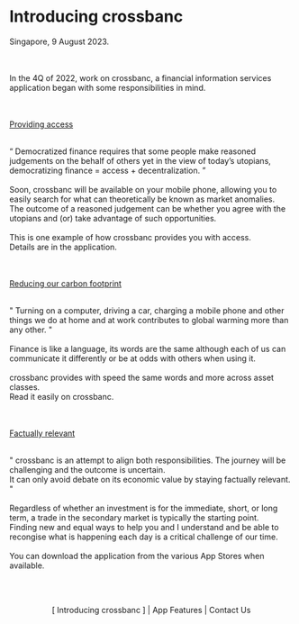 # Introducing crossbanc
Singapore, 9 August 2023.
</br>
</br>
</br>
<p>
In the 4Q of 2022, work on crossbanc, a financial information services application began with some responsibilities in mind.
</p>
</br></br>
<ins>Providing access</ins>
</br></br>
<p>
“ Democratized finance requires that some people make reasoned judgements on the behalf of others yet in the view of today’s utopians, democratizing finance = access + decentralization. ”
</br>
</br>
Soon, crossbanc will be available on your mobile phone, allowing you to easily search for what can theoretically be known as market anomalies. 
</br>
The outcome of a reasoned judgement can be whether you agree with the utopians and (or) take advantage of such opportunities. 
</br>
</br>
This is one example of how crossbanc provides you with access. 
</br>
Details are in the application.
</p>
</br></br>
<ins>Reducing our carbon footprint</ins>
</br>
</br>
<p>
" Turning on a computer, driving a car, charging a mobile phone and other things we do at home and at work contributes to global warming more than any other. " 
</br>
</br>
Finance is like a language, its words are the same although each of us can communicate it differently or be at odds with others when using it. 
</br>
</br>
crossbanc provides with speed the same words and more across asset classes. 
</br>
Read it easily on crossbanc.
</p>
</br></br>
<ins>Factually relevant</ins>
</br>
</br>
<p>
" crossbanc is an attempt to align both responsibilities. The journey will be challenging and the outcome is uncertain. 
</br>
It can only avoid debate on its economic value by staying factually relevant. "
</br>
</br>
Regardless of whether an investment is for the immediate, short, or long term, a trade in the secondary market is typically the starting point.
</br>
Finding new and equal ways to help you and I understand and be able to recongise what is happening each day is a critical challenge of our time. 
</br>
</br>
You can download the application from the various App Stores when available.
</p>
</br>
</br>
<p align="center">[ Introducing crossbanc ] | App Features | Contact Us </p> 
